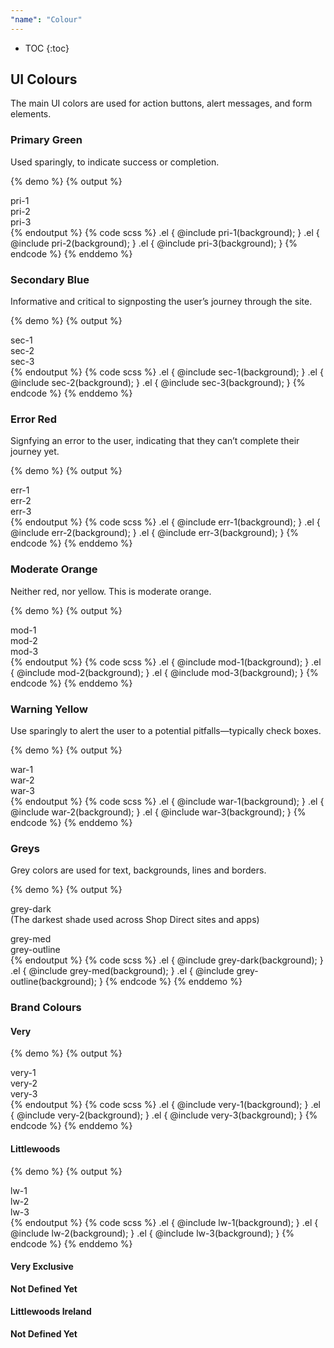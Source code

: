 ```yaml
---
"name": "Colour"
---
```


* TOC
{:toc}


## UI Colours

The main UI colors are used for action buttons, alert messages, and form elements.

### Primary Green
Used sparingly, to indicate success or completion.

{% demo %}
{% output %}
<div class="colour-col">
  <div class="row pri-1">
    <span class="white">pri-1</span>
  </div>
  <div class="row pri-2">
    <span class="white">pri-2</span>
  </div>
  <div class="row pri-3">
    <span class="black">pri-3</span>
  </div>
</div>
{% endoutput %}
{% code scss %}
.el {
  @include pri-1(background);
}
.el {
  @include pri-2(background);
}
.el {
  @include pri-3(background);
}
{% endcode %}
{% enddemo %}

### Secondary Blue
Informative and critical to signposting the user’s journey through the site.

{% demo %}
{% output %}
<div class="colour-col">
  <div class="row sec-1">
    <span class="white">sec-1</span>
  </div>
  <div class="row sec-2">
    <span class="white">sec-2</span>
  </div>
  <div class="row sec-3">
    <span class="black">sec-3</span>
  </div>
</div>
{% endoutput %}
{% code scss %}
.el {
  @include sec-1(background);
}
.el {
  @include sec-2(background);
}
.el {
  @include sec-3(background);
}
{% endcode %}
{% enddemo %}

### Error Red
Signfying an error to the user, indicating that they can’t complete their journey yet.

{% demo %}
{% output %}
<div class="colour-col">
  <div class="row err-1">
    <span class="white">err-1</span>
  </div>
  <div class="row err-2">
    <span class="white">err-2</span>
  </div>
  <div class="row err-3">
    <span class="black">err-3</span>
  </div>
</div>
{% endoutput %}
{% code scss %}
.el {
  @include err-1(background);
}
.el {
  @include err-2(background);
}
.el {
  @include err-3(background);
}
{% endcode %}
{% enddemo %}

### Moderate Orange
Neither red, nor yellow. This is moderate orange.

{% demo %}
{% output %}
<div class="colour-col">
  <div class="row mod-1">
    <span class="white">mod-1</span>
  </div>
  <div class="row mod-2">
    <span class="white">mod-2</span>
  </div>
  <div class="row mod-3">
    <span class="black">mod-3</span>
  </div>
</div>
{% endoutput %}
{% code scss %}
.el {
  @include mod-1(background);
}
.el {
  @include mod-2(background);
}
.el {
  @include mod-3(background);
}
{% endcode %}
{% enddemo %}

### Warning Yellow
Use sparingly to alert the user to a potential pitfalls—typically check boxes.

{% demo %}
{% output %}
<div class="colour-col">
  <div class="row war-1">
    <span class="white">war-1</span>
  </div>
  <div class="row war-2">
    <span class="white">war-2</span>
  </div>
  <div class="row war-3">
    <span class="black">war-3</span>
  </div>
</div>
{% endoutput %}
{% code scss %}
.el {
  @include war-1(background);
}
.el {
  @include war-2(background);
}
.el {
  @include war-3(background);
}
{% endcode %}
{% enddemo %}

### Greys
Grey colors are used for text, backgrounds, lines and borders.

{% demo %}
{% output %}
<div class="colour-col">
  <div class="row grey-dark">
    <p>
      <span class="white">grey-dark</span>
      <br />
      <span class="white">(The darkest shade used across Shop Direct sites and apps)</span>
    </p>
  </div>
  <div class="row grey-med">
    <span class="white">grey-med</span>
  </div>
  <div class="row grey-outline">
    <span class="black">grey-outline</span>
  </div>
</div>
{% endoutput %}
{% code scss %}
.el {
  @include grey-dark(background);
}
.el {
  @include grey-med(background);
}
.el {
  @include grey-outline(background);
}
{% endcode %}
{% enddemo %}

### Brand Colours

#### Very

{% demo %}
{% output %}
<div class="colour-col">
  <div class="row very-1">
    <span class="white">very-1</span>
  </div>
  <div class="row very-2">
    <span class="white">very-2</span>
  </div>
  <div class="row very-3">
    <span class="black">very-3</span>
  </div>
</div>
{% endoutput %}
{% code scss %}
.el {
  @include very-1(background);
}
.el {
  @include very-2(background);
}
.el {
  @include very-3(background);
}
{% endcode %}
{% enddemo %}

#### Littlewoods

{% demo %}
{% output %}
<div class="colour-col">
  <div class="row lw-1">
    <span class="white">lw-1</span>
  </div>
  <div class="row lw-2">
    <span class="white">lw-2</span>
  </div>
  <div class="row lw-3">
    <span class="black">lw-3</span>
  </div>
</div>
{% endoutput %}
{% code scss %}
.el {
  @include lw-1(background);
}
.el {
  @include lw-2(background);
}
.el {
  @include lw-3(background);
}
{% endcode %}
{% enddemo %}

#### Very Exclusive

**Not Defined Yet**

#### Littlewoods Ireland

**Not Defined Yet**